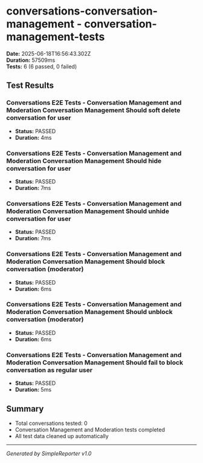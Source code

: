 # conversations-conversation-management - conversation-management-tests

**Date:** 2025-06-18T16:56:43.302Z  
**Duration:** 57509ms  
**Tests:** 6 (6 passed, 0 failed)

## Test Results


### Conversations E2E Tests - Conversation Management and Moderation Conversation Management Should soft delete conversation for user
- **Status:** PASSED
- **Duration:** 4ms



### Conversations E2E Tests - Conversation Management and Moderation Conversation Management Should hide conversation for user
- **Status:** PASSED
- **Duration:** 7ms



### Conversations E2E Tests - Conversation Management and Moderation Conversation Management Should unhide conversation for user
- **Status:** PASSED
- **Duration:** 7ms



### Conversations E2E Tests - Conversation Management and Moderation Conversation Management Should block conversation (moderator)
- **Status:** PASSED
- **Duration:** 6ms



### Conversations E2E Tests - Conversation Management and Moderation Conversation Management Should unblock conversation (moderator)
- **Status:** PASSED
- **Duration:** 6ms



### Conversations E2E Tests - Conversation Management and Moderation Conversation Management Should fail to block conversation as regular user
- **Status:** PASSED
- **Duration:** 5ms



## Summary

- Total conversations tested: 0
- Conversation Management and Moderation tests completed
- All test data cleaned up automatically

---
*Generated by SimpleReporter v1.0*
